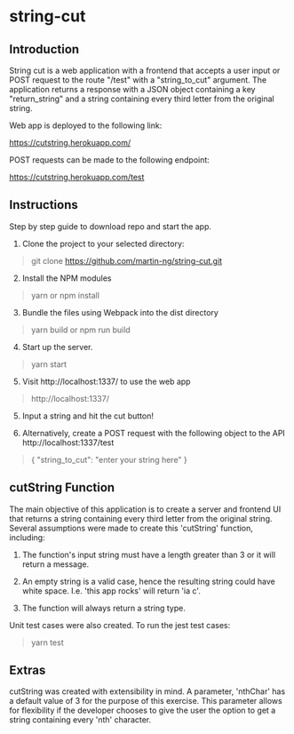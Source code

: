 # string-cut

## Introduction

String cut is a web application with a frontend that accepts a user input or POST request to the route "/test" with a "string_to_cut" argument. The application returns a response with a JSON object containing a key "return_string" and a string containing every third letter from the original string.

Web app is deployed to the following link:

https://cutstring.herokuapp.com/

POST requests can be made to the following endpoint:

https://cutstring.herokuapp.com/test

## Instructions

Step by step guide to download repo and start the app.

1. Clone the project to your selected directory:

> git clone https://github.com/martin-ng/string-cut.git

2. Install the NPM modules

> yarn or npm install

3. Bundle the files using Webpack into the dist directory

> yarn build or npm run build

4. Start up the server.

> yarn start

5. Visit http://localhost:1337/ to use the web app

> http://localhost:1337/

5. Input a string and hit the cut button!

6. Alternatively, create a POST request with the following object to the API http://localhost:1337/test

> {
    "string_to_cut": "enter your string here"
}

## cutString Function

The main objective of this application is to create a server and frontend UI that returns a string containing every third letter from the original string. Several assumptions were made to create this 'cutString' function, including:

1. The function's input string must have a length greater than 3 or it will return a message.

2. An empty string is a valid case, hence the resulting string could have white space. I.e. 'this app rocks' will return 'ia c'.

3. The function will always return a string type.

Unit test cases were also created. To run the jest test cases:

> yarn test

## Extras

cutString was created with extensibility in mind. A parameter, 'nthChar' has a default value of 3 for the purpose of this exercise. This parameter allows for flexibility if the developer chooses to give the user the option to get a string containing every 'nth' character.